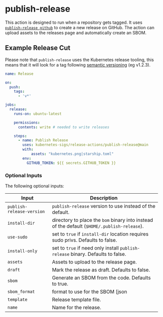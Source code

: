 # publish-release

This action is designed to run when a repository gets tagged. It uses
[`publish-release github`](https://github.com/kubernetes/release/tree/master/cmd/publish-release)
to create a new release on GitHub. The action can upload assets to the
releases page and automatically create an SBOM.

## Example Release Cut

Please note that `publish-release` uses the Kubernetes release tooling, this
means that it will look for a tag following [semantic versioning](https://semver.org/)
(eg v1.2.3).

```yaml
name: Release

on:
  push:
    tags:
      - 'v*'

jobs:
  release:
    runs-on: ubuntu-latest

    permissions:
      contents: write # needed to write releases

    steps:
      - name: Publish Release
        uses: kubernetes-sigs/release-actions/publish-release@main
        with:
            assets: "kubernetes.png|starship.toml"
        env:
          GITHUB_TOKEN: ${{ secrets.GITHUB_TOKEN }}
```

### Optional Inputs

The following optional inputs:

| Input | Description |
| --- | --- |
| `publish-release-version` | `publish-release` version to use instead of the default. |
| `install-dir` | directory to place the `bom` binary into instead of the default (`$HOME/.publish-release`). |
| `use-sudo` | set to `true` if `install-dir` location requires sudo privs. Defaults to false. |
| `install-only` | set to `true` if need only install `publish-release` binary. Defaults to false. |
| `assets` | Assets to upload to the release page. |
| `draft` | Mark the release as draft. Defaults to false. |
| `sbom` | Generate an SBOM from the code. Defaults to true. |
| `sbom_format` | format to use for the SBOM [json|tag-value]. Defaults to "json". |
| `template` | Release template file. |
| `name` | Name for the release. |

